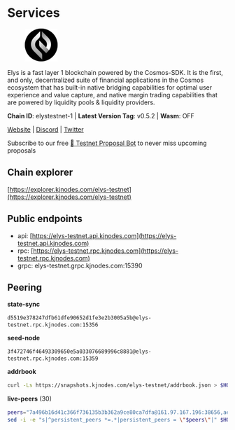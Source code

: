 # Services

<figure><img src="https://raw.githubusercontent.com/kj89/cosmos-images/main/logos/elys.png" alt=""><figcaption></figcaption></figure>

Elys is a fast layer 1 blockchain powered by the Cosmos-SDK.  It is the first, and only, decentralized suite of financial  applications in the Cosmos ecosystem that has built-in native  bridging capabilities for optimal user experience and value  capture, and native margin trading capabilities that are  powered by liquidity pools & liquidity providers.

**Chain ID**: elystestnet-1 | **Latest Version Tag**: v0.5.2 | **Wasm**: OFF

[Website](https://elys.network) | [Discord](https://discord.gg/R9Gr6Vh7vC) | [Twitter](https://twitter.com/elys_network)



Subscribe to our free [🤖 Testnet Proposal Bot](https://t.me/kjnodes_testnet_proposal_bot) to never miss upcoming proposals


## Chain explorer
[https://explorer.kjnodes.com/elys-testnet](https://explorer.kjnodes.com/elys-testnet)

## Public endpoints

* api: [https://elys-testnet.api.kjnodes.com](https://elys-testnet.api.kjnodes.com)
* rpc: [https://elys-testnet.rpc.kjnodes.com](https://elys-testnet.rpc.kjnodes.com)
* grpc: elys-testnet.grpc.kjnodes.com:15390

## Peering

**state-sync**

```text
d5519e378247dfb61dfe90652d1fe3e2b3005a5b@elys-testnet.rpc.kjnodes.com:15356
```

**seed-node**

```text
3f472746f46493309650e5a033076689996c8881@elys-testnet.rpc.kjnodes.com:15359
```

**addrbook**
```bash
curl -Ls https://snapshots.kjnodes.com/elys-testnet/addrbook.json > $HOME/.elys/config/addrbook.json
```

**live-peers** (30)
```bash
peers="7a496b16d41c366f736135b3b362a9ce80ca7dfa@161.97.167.196:38656,ae22b82b1dc34fa0b1a64854168692310f562136@198.27.74.140:26656,5c2a752c9b1952dbed075c56c600c3a79b58c395@178.211.139.77:27296,d5519e378247dfb61dfe90652d1fe3e2b3005a5b@65.109.68.190:15356,1cd3163afca4ad48949afdf6f18133fd3181e303@65.108.40.46:57656,8dd419e6ed9117dbc793a1a59f7eca3d2c615fb3@65.109.157.236:60556,d9f2e28e398d42fe7ca8ed322ee168b3e867bc95@65.108.199.222:34656,587e0c84a487b2e0782e5d9b80ded838db9512b9@78.110.161.68:26656,a346d8325a9c3cd40e32236eb6de031d1a2d895e@95.217.107.96:26156,cdf9ae8529aa00e6e6703b28f3dcfdd37e07b27c@37.187.154.66:26656,fed5ba77a69a4e75f44588f794999e9ca0c6b440@45.67.217.22:21956,fc5a323a8c57393e84902e832a75f15bd0b898b2@84.46.242.124:53656,609c64cc50fb4ebbe7cae3347545d3950ea2c018@65.108.195.29:23656,136f2c639937adc6a06fe9b004da19087ddba466@88.198.242.163:26656,8d9845f7ef934ade824981b9145a26f00192b575@45.79.24.206:26656,db03e6915cad62b2646ae72566ed19074a7707b6@95.217.144.107:22056,e4b07652c318b08357e5796431982169789ce2c5@159.65.32.10:21956,501767323c5223bfe138d916189cb5427f7e3931@104.193.254.42:27656,78aa6b222ae1f619bef03a9d98cb958dfcccc3a8@46.4.5.45:22056,563206d6e64589beb9bf233e6e489fb1d1205d38@194.146.26.36:26656,b311e76cf8f66f52d144e1640471d49845c71ff9@108.175.1.36:21956,0ea4e8352215aad85ff33a20a3bf4acf49070662@64.226.117.34:21956,3f30f68cb08e4dae5dd76c5ce77e6e1a15084346@212.95.51.215:56656,a065d05a896c4a2e50451aa2994b1f37e95f92c2@195.3.220.169:26656,d986a31287d999efa5f7962d363cec25de6c45e0@65.21.134.243:26675,00c65e06302fb35a1064d9aa4e528aaf98925aa8@65.108.105.48:22056,1092d9a9508053d6936661ebc5708d0d8d360e3e@193.26.159.34:10656,3dd9e0f4f106cba1fa12c74927dd9b2ff80d80ef@65.108.200.60:32656,ae7191b2b922c6a59456588c3a262df518b0d130@65.108.231.124:38656,8aa0021c45a64f736e2192f5e520c768bc9fbae2@46.101.132.190:26656"
sed -i -e "s|^persistent_peers *=.*|persistent_peers = \"$peers\"|" $HOME/.elys/config/config.toml
```

